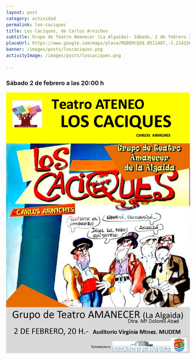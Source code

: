 ```yaml
---
layout: post
category: actividad
permalink: los-caciques
title: Los Caciques, de Carlos Arniches
subtitle: Grupo de Teatro Amanecer (La Algaida)- Sábado, 2 de febrero 2019, 20:00h.
placeUrl: https://www.google.com/maps/place/MUDEM/@38.0511487,-1.2141566,15z/data=!4m5!3m4!1s0x0:0xde6031502e1b4fbc!8m2!3d38.0511487!4d-1.2141566
banner: /images/posts/loscaciques.png
activityImage: /images/posts/loscaciques.png
     
---
```


###  Sábado 2 de febrero a las 20:00 h

![cartel](/images/posts/loscaciques.png)  
